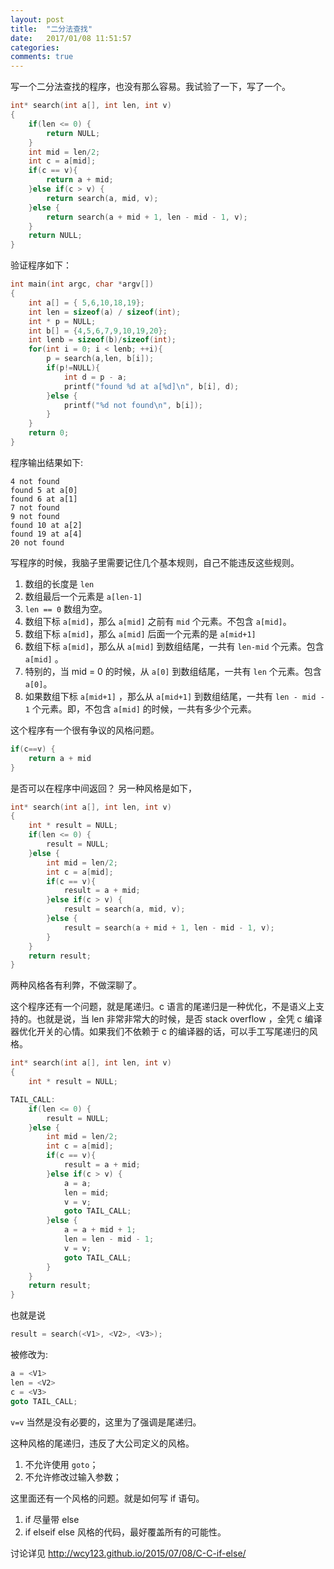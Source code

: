 ```yaml
---
layout: post
title:  "二分法查找"
date:   2017/01/08 11:51:57
categories:
comments: true
---
```


写一个二分法查找的程序，也没有那么容易。我试验了一下，写了一个。

```c
int* search(int a[], int len, int v)
{
    if(len <= 0) {
        return NULL;
    }
    int mid = len/2;
    int c = a[mid];
    if(c == v){
        return a + mid;
    }else if(c > v) {
        return search(a, mid, v);
    }else {
        return search(a + mid + 1, len - mid - 1, v);
    }
    return NULL;
}
```

验证程序如下：

```c
int main(int argc, char *argv[])
{
    int a[] = { 5,6,10,18,19};
    int len = sizeof(a) / sizeof(int);
    int * p = NULL;
    int b[] = {4,5,6,7,9,10,19,20};
    int lenb = sizeof(b)/sizeof(int);
    for(int i = 0; i < lenb; ++i){
        p = search(a,len, b[i]);
        if(p!=NULL){
            int d = p - a;
            printf("found %d at a[%d]\n", b[i], d);
        }else {
            printf("%d not found\n", b[i]);
        }
    }
    return 0;
}
```

程序输出结果如下:

```
4 not found
found 5 at a[0]
found 6 at a[1]
7 not found
9 not found
found 10 at a[2]
found 19 at a[4]
20 not found
```

写程序的时候，我脑子里需要记住几个基本规则，自己不能违反这些规则。

1. 数组的长度是 `len`
2. 数组最后一个元素是 `a[len-1]`
3. `len == 0` 数组为空。
4. 数组下标 `a[mid]`，那么 `a[mid]` 之前有 `mid` 个元素。不包含 `a[mid]`。
5. 数组下标 `a[mid]`，那么 `a[mid]` 后面一个元素的是 `a[mid+1]`
6. 数组下标 `a[mid]`，那么从 `a[mid]` 到数组结尾，一共有 `len-mid` 个元素。包含 `a[mid]` 。
7. 特别的，当 mid = 0 的时候，从 `a[0]` 到数组结尾，一共有 `len` 个元素。包含 `a[0]`。
6. 如果数组下标 `a[mid+1]` ，那么从 `a[mid+1]` 到数组结尾，一共有 `len - mid - 1` 个元素。即，不包含 `a[mid]` 的时候，一共有多少个元素。

这个程序有一个很有争议的风格问题。

```c
if(c==v) {
    return a + mid
}
```


是否可以在程序中间返回？ 另一种风格是如下，

```c
int* search(int a[], int len, int v)
{
    int * result = NULL;
    if(len <= 0) {
        result = NULL;
    }else {
        int mid = len/2;
        int c = a[mid];
        if(c == v){
            result = a + mid;
        }else if(c > v) {
            result = search(a, mid, v);
        }else {
            result = search(a + mid + 1, len - mid - 1, v);
        }
    }
    return result;
}
```

两种风格各有利弊，不做深聊了。


这个程序还有一个问题，就是尾递归。c 语言的尾递归是一种优化，不是语义上支持的。也就是说，当 len 非常非常大的时候，是否 stack overflow ，全凭 c 编译器优化开关的心情。如果我们不依赖于 c 的编译器的话，可以手工写尾递归的风格。

```c
int* search(int a[], int len, int v)
{
    int * result = NULL;

TAIL_CALL:
    if(len <= 0) {
        result = NULL;
    }else {
        int mid = len/2;
        int c = a[mid];
        if(c == v){
            result = a + mid;
        }else if(c > v) {
            a = a;
            len = mid;
            v = v;
            goto TAIL_CALL;
        }else {
            a = a + mid + 1;
            len = len - mid - 1;
            v = v;
            goto TAIL_CALL;
        }
    }
    return result;
}
```

也就是说

```c
result = search(<V1>, <V2>, <V3>);
```

被修改为:

```c
a = <V1>
len = <V2>
c = <V3>
goto TAIL_CALL;
```

`v=v` 当然是没有必要的，这里为了强调是尾递归。

这种风格的尾递归，违反了大公司定义的风格。

1. 不允许使用 `goto`；
2. 不允许修改过输入参数；

这里面还有一个风格的问题。就是如何写 if 语句。

1. if 尽量带 else
2. if elseif else 风格的代码，最好覆盖所有的可能性。

讨论详见 http://wcy123.github.io/2015/07/08/C-C-if-else/
